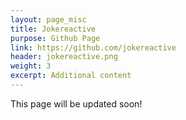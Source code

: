 ```yaml
---
layout: page_misc
title: Jokereactive
purpose: Github Page
link: https://github.com/jokereactive
header: jokereactive.png
weight: 3
excerpt: Additional content
---
```

This page will be updated soon!